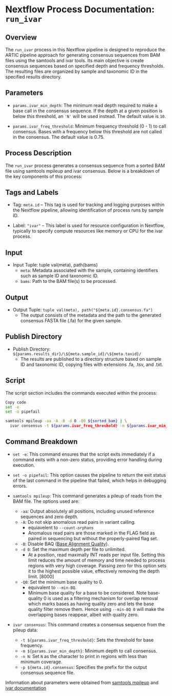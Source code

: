 # Nextflow Process Documentation: `run_ivar`

## Overview

The `run_ivar` process in this Nextflow pipeline is designed to reproduce the ARTIC pipeline approach for generating consensus sequences from BAM files using the samtools and ivar tools. Its main objective is create consensus sequences based on specified depth and frequency thresholds. The resulting files are organized by sample and taxonomic ID in the specified results directory.

## Parameters

- `params.ivar_min_depth`: The minimum read depth required to make a base call in the consensus sequence. If the depth at a given position is below this threshold, an `'N'` will be used instead. The default value is `10`.

- `params.ivar_freq_threshold`: Minimum frequency threshold (0 - 1) to call consensus. Bases with a frequency below this threshold are not called in the consensus. The default value is 0.75.

## Process Description

The `run_ivar` process generates a consensus sequence from a sorted BAM file using samtools mpileup and ivar consensus. Below is a breakdown of the key components of this process:

## Tags and Labels

- Tag: `meta.id` – This tag is used for tracking and logging purposes within the Nextflow pipeline, allowing identification of process runs by sample ID.

- Label: `"ivar"` – This label is used for resource configuration in Nextflow, typically to specify compute resources like memory or CPU for the ivar process.

## Input

- Input Tuple: tuple val(meta), path(bams)
  - `meta`: Metadata associated with the sample, containing identifiers such as sample ID and taxonomic ID.
  - `bams`: Path to the BAM file(s) to be processed.

## Output

- Output Tuple: `tuple val(meta), path("${meta.id}.consensus.fa")`
  - The output consists of the metadata and the path to the generated consensus FASTA file (.fa) for the given sample.

## Publish Directory

- Publish Directory: `${params.results_dir}/\${meta.sample_id}/\${meta.taxid}/`
  - The results are published to a directory structure based on sample ID and taxonomic ID, copying files with extensions .fa, .tsv, and .txt.

## Script

The script section includes the commands executed within the process:

```bash
Copy code
set -e
set -o pipefail

samtools mpileup -aa -A -B -d 0 -Q0 ${sorted_bam} | \
  ivar consensus -t ${params.ivar_freq_threshold} -m ${params.ivar_min_depth} -n N -p ${meta.id}.consensus
```

## Command Breakdown

- `set -e`: This command ensures that the script exits immediately if a command exits with a non-zero status, providing error handling during execution.

- `set -o pipefail`: This option causes the pipeline to return the exit status of the last command in the pipeline that failed, which helps in debugging errors.
- `samtools mpileup`: This command generates a pileup of reads from the BAM file. The options used are:
  - `-aa`: Output absolutely all positions, including unused reference sequences and zero depth.
  - `-A`: Do not skip anomalous read pairs in variant calling. 
    - equiavelent to `--count-orphans`
    - Anomalous read pairs are those marked in the FLAG field as paired in sequencing but without the properly-paired flag set.
  - `-B`: Disable BAQ ([Base Alignment Quality](https://academic.oup.com/bioinformatics/article/27/8/1157/227268)).
  - `-d 0`: Set the maximum depth per file to unlimited. 
    - At a position, read maximally INT reads per input file. Setting this limit reduces the amount of memory and time needed to process regions with very high coverage. Passing zero for this option sets it to the highest possible value, effectively removing the depth limit. [8000]
  - `-Q0`: Set the minimum base quality to 0.
    - equivalent to `--min-BQ`.
    - Minimum base quality for a base to be considered. Note base-quality 0 is used as a filtering mechanism for overlap removal which marks bases as having quality zero and lets the base quality filter remove them. Hence using `--min-BQ 0` will make the overlapping bases reappear, albeit with quality zero.

- `ivar consensus`: This command creates a consensus sequence from the pileup data:
  - `-t ${params.ivar_freq_threshold}`: Sets the threshold for base frequency.
  - `-m ${params.ivar_min_depth}`: Minimum depth to call consensus.
  - `-n N`: Set `N` as the character to print in regions with less than minimum coverage.
  - `-p ${meta.id}.consensus`: Specifies the prefix for the output consensus sequence file.

Information about parameters were obtained from [samtools mpileup](http://www.htslib.org/doc/samtools-mpileup.html) and [ivar documentation](https://andersen-lab.github.io/ivar/html/manualpage.html#**autotoc_md19)
